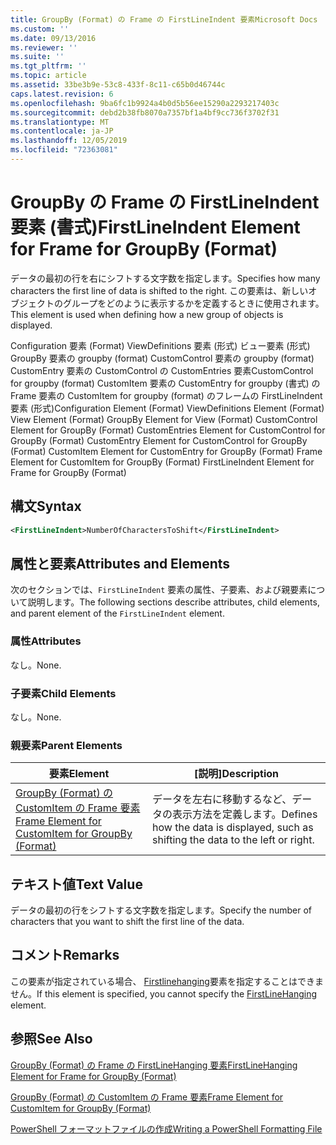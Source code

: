 ```yaml
---
title: GroupBy (Format) の Frame の FirstLineIndent 要素Microsoft Docs
ms.custom: ''
ms.date: 09/13/2016
ms.reviewer: ''
ms.suite: ''
ms.tgt_pltfrm: ''
ms.topic: article
ms.assetid: 33be3b9e-53c8-433f-8c11-c65b0d46744c
caps.latest.revision: 6
ms.openlocfilehash: 9ba6fc1b9924a4b0d5b56ee15290a2293217403c
ms.sourcegitcommit: debd2b38fb8070a7357bf1a4bf9cc736f3702f31
ms.translationtype: MT
ms.contentlocale: ja-JP
ms.lasthandoff: 12/05/2019
ms.locfileid: "72363081"
---
```

# <a name="firstlineindent-element-for-frame-for-groupby-format"></a><span data-ttu-id="c9e14-102">GroupBy の Frame の FirstLineIndent 要素 (書式)</span><span class="sxs-lookup"><span data-stu-id="c9e14-102">FirstLineIndent Element for Frame for GroupBy (Format)</span></span>

<span data-ttu-id="c9e14-103">データの最初の行を右にシフトする文字数を指定します。</span><span class="sxs-lookup"><span data-stu-id="c9e14-103">Specifies how many characters the first line of data is shifted to the right.</span></span> <span data-ttu-id="c9e14-104">この要素は、新しいオブジェクトのグループをどのように表示するかを定義するときに使用されます。</span><span class="sxs-lookup"><span data-stu-id="c9e14-104">This element is used when defining how a new group of objects is displayed.</span></span>

<span data-ttu-id="c9e14-105">Configuration 要素 (Format) ViewDefinitions 要素 (形式) ビュー要素 (形式) GroupBy 要素の groupby (format) CustomControl 要素の groupby (format) CustomEntry 要素の CustomControl の CustomEntries 要素CustomControl for groupby (format) CustomItem 要素の CustomEntry for groupby (書式) の Frame 要素の CustomItem for groupby (format) のフレームの FirstLineIndent 要素 (形式)</span><span class="sxs-lookup"><span data-stu-id="c9e14-105">Configuration Element (Format) ViewDefinitions Element (Format) View Element (Format) GroupBy Element for View (Format) CustomControl Element for GroupBy (Format) CustomEntries Element for CustomControl for GroupBy (Format) CustomEntry Element for CustomControl for GroupBy (Format) CustomItem Element for CustomEntry for GroupBy (Format) Frame Element for CustomItem for GroupBy (Format) FirstLineIndent Element for Frame for GroupBy (Format)</span></span>

## <a name="syntax"></a><span data-ttu-id="c9e14-106">構文</span><span class="sxs-lookup"><span data-stu-id="c9e14-106">Syntax</span></span>

```xml
<FirstLineIndent>NumberOfCharactersToShift</FirstLineIndent>
```

## <a name="attributes-and-elements"></a><span data-ttu-id="c9e14-107">属性と要素</span><span class="sxs-lookup"><span data-stu-id="c9e14-107">Attributes and Elements</span></span>

<span data-ttu-id="c9e14-108">次のセクションでは、`FirstLineIndent` 要素の属性、子要素、および親要素について説明します。</span><span class="sxs-lookup"><span data-stu-id="c9e14-108">The following sections describe attributes, child elements, and parent element of the `FirstLineIndent` element.</span></span>

### <a name="attributes"></a><span data-ttu-id="c9e14-109">属性</span><span class="sxs-lookup"><span data-stu-id="c9e14-109">Attributes</span></span>

<span data-ttu-id="c9e14-110">なし。</span><span class="sxs-lookup"><span data-stu-id="c9e14-110">None.</span></span>

### <a name="child-elements"></a><span data-ttu-id="c9e14-111">子要素</span><span class="sxs-lookup"><span data-stu-id="c9e14-111">Child Elements</span></span>

<span data-ttu-id="c9e14-112">なし。</span><span class="sxs-lookup"><span data-stu-id="c9e14-112">None.</span></span>

### <a name="parent-elements"></a><span data-ttu-id="c9e14-113">親要素</span><span class="sxs-lookup"><span data-stu-id="c9e14-113">Parent Elements</span></span>

|<span data-ttu-id="c9e14-114">要素</span><span class="sxs-lookup"><span data-stu-id="c9e14-114">Element</span></span>|<span data-ttu-id="c9e14-115">[説明]</span><span class="sxs-lookup"><span data-stu-id="c9e14-115">Description</span></span>|
|-------------|-----------------|
|[<span data-ttu-id="c9e14-116">GroupBy (Format) の CustomItem の Frame 要素</span><span class="sxs-lookup"><span data-stu-id="c9e14-116">Frame Element for CustomItem for GroupBy (Format)</span></span>](./frame-element-for-customitem-for-groupby-format.md)|<span data-ttu-id="c9e14-117">データを左右に移動するなど、データの表示方法を定義します。</span><span class="sxs-lookup"><span data-stu-id="c9e14-117">Defines how the data is displayed, such as shifting the data to the left or right.</span></span>|

## <a name="text-value"></a><span data-ttu-id="c9e14-118">テキスト値</span><span class="sxs-lookup"><span data-stu-id="c9e14-118">Text Value</span></span>

<span data-ttu-id="c9e14-119">データの最初の行をシフトする文字数を指定します。</span><span class="sxs-lookup"><span data-stu-id="c9e14-119">Specify the number of characters that you want to shift the first line of the data.</span></span>

## <a name="remarks"></a><span data-ttu-id="c9e14-120">コメント</span><span class="sxs-lookup"><span data-stu-id="c9e14-120">Remarks</span></span>

<span data-ttu-id="c9e14-121">この要素が指定されている場合、 [Firstlinehanging](./firstlinehanging-element-for-frame-for-groupby-format.md)要素を指定することはできません。</span><span class="sxs-lookup"><span data-stu-id="c9e14-121">If this element is specified, you cannot specify the [FirstLineHanging](./firstlinehanging-element-for-frame-for-groupby-format.md) element.</span></span>

## <a name="see-also"></a><span data-ttu-id="c9e14-122">参照</span><span class="sxs-lookup"><span data-stu-id="c9e14-122">See Also</span></span>

[<span data-ttu-id="c9e14-123">GroupBy (Format) の Frame の FirstLineHanging 要素</span><span class="sxs-lookup"><span data-stu-id="c9e14-123">FirstLineHanging Element for Frame for GroupBy (Format)</span></span>](./firstlinehanging-element-for-frame-for-groupby-format.md)

[<span data-ttu-id="c9e14-124">GroupBy (Format) の CustomItem の Frame 要素</span><span class="sxs-lookup"><span data-stu-id="c9e14-124">Frame Element for CustomItem for GroupBy (Format)</span></span>](./frame-element-for-customitem-for-groupby-format.md)

[<span data-ttu-id="c9e14-125">PowerShell フォーマットファイルの作成</span><span class="sxs-lookup"><span data-stu-id="c9e14-125">Writing a PowerShell Formatting File</span></span>](./writing-a-powershell-formatting-file.md)
